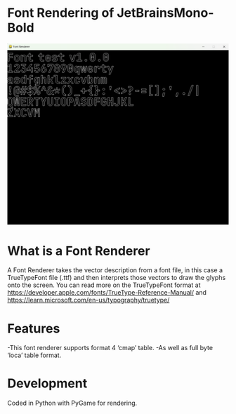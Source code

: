 # Font Rendering of JetBrainsMono-Bold
![screenshot](/docs/assets/screenshot1.png)

# What is a Font Renderer
A Font Renderer takes the vector description from a font file, in this case a TrueTypeFont file (.ttf) and then interprets those vectors to draw the glyphs onto the screen. You can read more on the TrueTypeFont format at https://developer.apple.com/fonts/TrueType-Reference-Manual/ and https://learn.microsoft.com/en-us/typography/truetype/

# Features 
  -This font renderer supports format 4 ‘cmap’ table.
  -As well as full byte ‘loca’ table format.

# Development
Coded in Python with PyGame for rendering.
